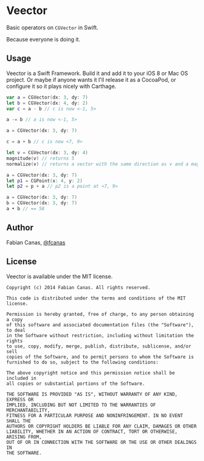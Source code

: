# Veector

Basic operators on `CGVector` in Swift.

Because everyone is doing it.

## Usage

Veector is a Swift Framework. Build it and add it to your iOS 8 or Mac OS project. Or 
maybe if anyone wants it I'll release it as a CocoaPod, or configure it so it plays nicely
with Carthage.

```Swift
var a = CGVector(dx: 3, dy: 7)
let b = CGVector(dx: 4, dy: 2)
var c = a - b // c is now <-1, 5>

a -= b // a is now <-1, 5>

a = CGVector(dx: 3, dy: 7)

c = a + b // c is now <7, 9>

let v = CGVector(dx: 3, dy: 4)
magnitude(v) // returns 5
normalize(v) // returns a vector with the same direction as v and a magnitude of 1

a = CGVector(dx: 3, dy: 7)
let p1 = CGPoint(x: 4, y: 2)
let p2 = p + a // p2 is a point at <7, 9>

a = CGVector(dx: 3, dy: 7)
b = CGVector(dx: 3, dy: 7)
a • b // == 58
```

## Author

Fabian Canas, [@fcanas](https://twitter.com/fcanas)

## License

Veector is available under the MIT license.

```
Copyright (c) 2014 Fabian Canas. All rights reserved.

This code is distributed under the terms and conditions of the MIT license.

Permission is hereby granted, free of charge, to any person obtaining a copy
of this software and associated documentation files (the "Software"), to deal
in the Software without restriction, including without limitation the rights
to use, copy, modify, merge, publish, distribute, sublicense, and/or sell
copies of the Software, and to permit persons to whom the Software is
furnished to do so, subject to the following conditions:

The above copyright notice and this permission notice shall be included in
all copies or substantial portions of the Software.

THE SOFTWARE IS PROVIDED "AS IS", WITHOUT WARRANTY OF ANY KIND, EXPRESS OR
IMPLIED, INCLUDING BUT NOT LIMITED TO THE WARRANTIES OF MERCHANTABILITY,
FITNESS FOR A PARTICULAR PURPOSE AND NONINFRINGEMENT. IN NO EVENT SHALL THE
AUTHORS OR COPYRIGHT HOLDERS BE LIABLE FOR ANY CLAIM, DAMAGES OR OTHER
LIABILITY, WHETHER IN AN ACTION OF CONTRACT, TORT OR OTHERWISE, ARISING FROM,
OUT OF OR IN CONNECTION WITH THE SOFTWARE OR THE USE OR OTHER DEALINGS IN
THE SOFTWARE.
```